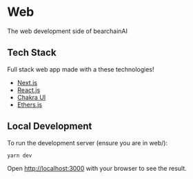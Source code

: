 # Web

The web development side of bearchainAI

## Tech Stack

Full stack web app made with a these technologies!

- [Next.js](https://nextjs.org/)
- [React.js](https://reactjs.org)
- [Chakra UI](https://chakra-ui.com/)
- [Ethers.js](https://ethers.org/)

## Local Development

To run the development server (ensure you are in web/):

```bash
yarn dev
```

Open [http://localhost:3000](http://localhost:3000) with your browser to see the result.
